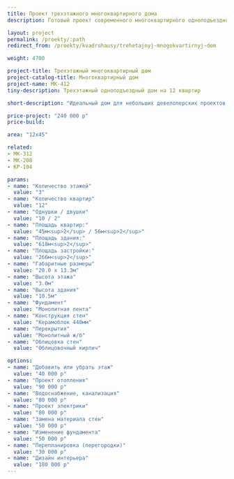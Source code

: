 ```yaml
---
title: Проект трехэтажного многоквартирного дома
description: Готовый проект современного многоквартирного одноподъездного дома на 12 квартир. 10 однокомнатных квартир, 2 двухкомнатные.

layout: project
permalink: /proekty/:path
redirect_from: /proekty/kvadrohausy/trehetajnyj-mnogokvartirnyj-dom

weight: 4700

project-title: Трехэтажный многоквартирный дом
project-catalog-title: Многоквартирный дом
project-name: MK-412
tiny-description: Трехэтажный одноподъездный дом на 12 квартир 

short-description: "Идеальный дом для небольших девелоперских проектов: компактный и экономичный. В доме один подъезд и три этажа, 10 однокомнатных квартир по 45 метров и 2 двухкомнатных квартиры по 56 метров. В обоих типах квартир кухня совмещена с просторной гостиной. В прихожей первого этажа в зоне тамбура и под лестницей могут разместиться велосипеды и коляски. Основной выразительный элемент фасада - балконы, размещенные в шахматном порядке. Такое решение подчеркнет современность девелоперского проекта, а также придаст новому микрорайону эксклюзивный вид."

price-project: "240 000 р"
price-build:

area: "12x45"

related:
- MK-312
- MK-208
- KP-104

params:
- name: "Количество этажей"
  value: "3"
- name: "Количество квартир"
  value: "12"
- name: "Однушки / двушки"
  value: "10 / 2"
- name: "Площадь квартир:"
  value: "45м<sup>2</sup> / 56м<sup>2</sup>"
- name: "Площадь здания:"
  value: "618м<sup>2</sup>"
- name: "Площадь застройки:"
  value: "266м<sup>2</sup>"
- name: "Габаритные размеры"
  value: "20.0 x 13.3м"
- name: "Высота этажа"
  value: "3.0м"
- name: "Высота здания"
  value: "10.5м"
- name: "Фундамент"
  value: "Монолитная лента"
- name: "Конструкция стен"
  value: "Керамоблок 440мм"
- name: "Перекрытия"
  value: "Монолитный ж/б"
- name: "Облицовка стен"
  value: "Облицовочный кирпич"

options:
- name: "Добавить или убрать этаж"
  value: "40 000 р"
- name: "Проект отопления"
  value: "90 000 р"
- name: "Водоснабжение, канализация"
  value: "80 000 р"
- name: "Проект электрики"
  value: "80 000 р"
- name: "Замена материала стен"
  value: "50 000 р"
- name: "Изменение фундамента"
  value: "50 000 р"
- name: "Перепланировка (перегородки)"
  value: "30 000 р"
- name: "Дизайн интерьера"
  value: "180 000 р"
---
```

